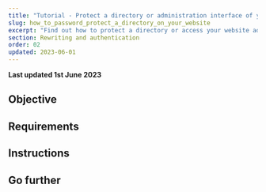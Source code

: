 ```yaml
---
title: "Tutorial - Protect a directory or administration interface of your website with .htaccess and .htpasswd files"
slug: how_to_password_protect_a_directory_on_your_website
excerpt: "Find out how to protect a directory or access your website administration by authenticating with .htaccess and .htpasswd files"
section: Rewriting and authentication
order: 02
updated: 2023-06-01
---
```


**Last updated 1st June 2023**

## Objective

## Requirements

## Instructions

## Go further <a name="go-further"></a>